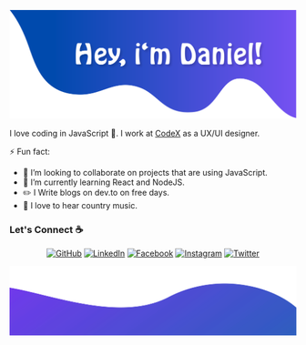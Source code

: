 ![alt text](./topp.png)

I love coding in JavaScript :snake:. I work at [CodeX](https://codexjr.com.br/) as a UX/UI designer.

<!--
**sisodiya2421/sisodiya2421** is a ✨ _special_ ✨ repository because its `README.md` (this file) appears on your GitHub profile.

Here are some ideas to get you started:

- 🔭 I’m currently working on ...
- 🌱 I’m currently learning ...
- 👯 I’m looking to collaborate on ...
- 🤔 I’m looking for help with ...
- 💬 Ask me about ...
- 📫 How to reach me: ...
- 😄 Pronouns: ...
- ⚡ Fun fact: ...
-->
⚡ Fun fact:
- 👯 I’m looking to collaborate on projects that are using JavaScript.
- 🌱 I’m currently learning React and NodeJS.
- :pencil2: I Write blogs on dev.to on free days.
- :musical_note: I love to hear country music.


### Let's Connect :coffee:
<p align="center">
	<a href="https://github.com/danieljoose"><img src="https://img.icons8.com/bubbles/50/000000/github.png" alt="GitHub"/></a>
	<a href="https://www.linkedin.com/in/daanieljoose/"><img src="https://img.icons8.com/bubbles/50/000000/linkedin.png" alt="LinkedIn"/></a>
	<a href="https://www.facebook.com/"><img src="https://img.icons8.com/bubbles/50/000000/facebook-new.png" alt="Facebook"/></a>
	<a href="https://www.instagram.com/daanieljose/"><img src="https://img.icons8.com/bubbles/50/000000/instagram.png" alt="Instagram"/></a>
	<a href="https://twitter.com/"><img src="https://img.icons8.com/bubbles/50/000000/twitter.png" alt="Twitter"/></a>
</p>

![alt text](./bottom.svg)
